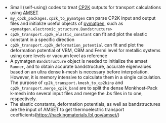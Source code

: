 - Small (self-using) codes to treat [CP2K](https://www.cp2k.org/)
outputs for transport calculations using [AMSET](https://github.com/hackingmaterials/Amset)
- `my_cp2k_packages.cp2k_to_pymatgen` can parse CP2K input and output files and initialize
   useful objects of [pymatgen](https://pymatgen.org/), such as
  `<pymatgen.electronic_structure.Bandstructure>`
- `cp2k_transport.cp2k_elastic_constant` can fit and plot the elastic constant in a specific direction 
- `cp2k_transport.cp2k_deformation_potential` can fit and plot the deformation potential of VBM, CBM and
  Fermi level for metallic systems using core levels or vacuum level as reference
- A pymatgen `Bandstructure` object is needed to initialize the amset `Runner`, and to obtain accurate bandstructure,
  accurate eigenvalues based on an ultra dense k-mesh is necessary before interpolation. However, it is memory intensive to
  calculate them in a single calculation. The purpose of `cp2k_transport.kmesh_to_cp2kinp` and `cp2k_transport.merge_cp2k_band` are
  to split the dense Monkhost-Pack k-mesh into several input files and merge the .bs files in to one, respectively.
- The elastic constants, deformation potentials, as well as bandstructures are the input of AMSET to get thermoelectric transport
  coefficients(https://hackingmaterials.lbl.gov/amset/)
